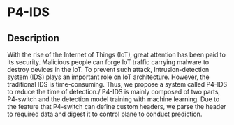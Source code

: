 # P4-IDS
## Description
With the rise of the Internet of Things (IoT), great attention has been paid to its security. Malicious people can forge IoT traffic carrying malware to destroy devices in the IoT. To prevent such attack, Intrusion-detection system (IDS) plays an important role on IoT architecture. However, the traditional IDS is time-consuming. Thus, we propose a system called P4-IDS to reduce the time of detection./
P4-IDS is mainly composed of two parts, P4-switch and the detection model training with machine learning. Due to the feature that P4-switch can define custom headers, we parse the header to required data and digest it to control plane to conduct prediction.


